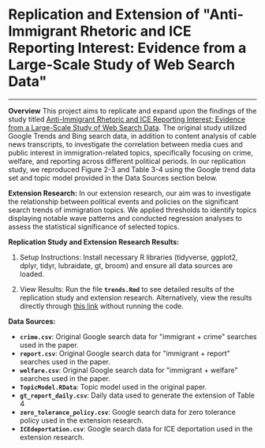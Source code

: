 # **Replication and Extension of "Anti-Immigrant Rhetoric and ICE Reporting Interest: Evidence from a Large-Scale Study of Web Search Data"**
---
**Overview**
This project aims to replicate and expand upon the findings of the study titled [Anti-Immigrant Rhetoric and ICE Reporting Interest: Evidence from a Large-Scale Study of Web Search Data](https://www.cambridge.org/core/journals/british-journal-of-political-science/article/abs/antiimmigrant-rhetoric-and-ice-reporting-interest-evidence-from-a-largescale-study-of-web-search-data/AF982680AEC49AE65CACFD73352A44AD). The original study utilized Google Trends and Bing search data, in addition to content analysis of cable news transcripts, to investigate the correlation between media cues and public interest in immigration-related topics, specifically focusing on crime, welfare, and reporting across different political periods. In our replication study, we reproduced Figure 2-3 and Table 3-4 using the Google trend data set and topic model provided in the Data Sources section below.

**Extension Research:** 
In our extension research, our aim was to investigate the relationship between political events and policies on the significant search trends of immigration topics. We applied thresholds to identify topics displaying notable wave patterns and conducted regression analyses to assess the statistical significance of selected topics.

**Replication Study and Extension Research Results:**

1.  Setup Instructions:
Install necessary R libraries (tidyverse, ggplot2, dplyr, tidyr, lubraidate, gt, broom) and ensure all data sources are loaded.

2.  View Results: Run the file **`trends.Rmd`** to see detailed results of the replication study and extension research. Alternatively, view the results directly through [this link](https://htmlpreview.github.io/?https://github.com/msr-ds3/immigrant-news-2024-group-4/blob/main/trends.html) without running the code.

**Data Sources:**
- **`crime.csv`**: Original Google search data for "immigrant + crime" searches used in the paper.
- **`report.csv`**: Original Google search data for "immigrant + report" searches used in the paper.
- **`welfare.csv`**: Original Google search data for "immigrant + welfare" searches used in the paper.
- **`TopicModel.RData`**: Topic model used in the original paper.
- **`gt_report_daily.csv`**: Daily data used to generate the extension of Table 4 
- **`zero_tolerance_policy.csv`**: Google search data for zero tolerance policy used in the extension research.
- **`ICEdeportation.csv`**: Google search data for ICE deportation used in the extension research.




